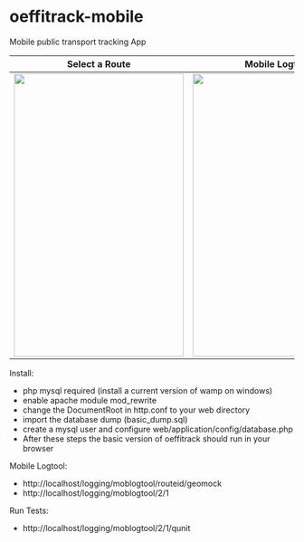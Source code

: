 # oeffitrack-mobile
Mobile public transport tracking App

Select a Route             |  Mobile Logtool
:-------------------------:|:-------------------------:
<img src="https://github.com/chm0815/oeffitrack-mobile/blob/master/screenshots/oet_logtool_rotes.PNG" width="300" height="500"/>  | <img src="https://github.com/chm0815/oeffitrack-mobile/blob/master/screenshots/oet_logtool_logging.PNG" width="300" height="500"/>



Install:
- php mysql required (install a current version of wamp on windows)
- enable apache module mod_rewrite
- change the DocumentRoot in http.conf to your web directory
- import the database dump (basic_dump.sql)
- create a mysql user and configure web/application/config/database.php
- After these steps the basic version of oeffitrack should run in your browser

Mobile Logtool:
 - http://localhost/logging/moblogtool/routeid/geomock
 - http://localhost/logging/moblogtool/2/1
 
Run Tests:
-  http://localhost/logging/moblogtool/2/1/qunit
